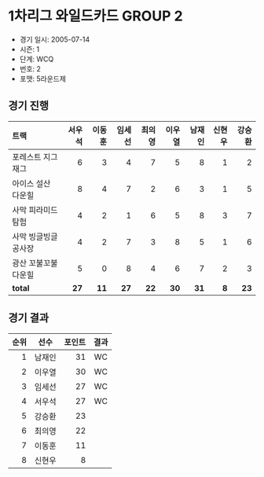 # 1차리그 와일드카드 GROUP 2

- 경기 일시: 2005-07-14
- 시즌: 1
- 단계: WCQ
- 번호: 2
- 포맷: 5라운드제





## 경기 진행

| 트랙 | 서우석 | 이동훈 | 임세선 | 최의영 | 이우열 | 남재인 | 신현우 | 강승환 |
|:---|---:|---:|---:|---:|---:|---:|---:|---:|
| 포레스트 지그재그 | 6 | 3 | 4 | 7 | 5 | 8 | 1 | 2 |
| 아이스 설산 다운힐 | 8 | 4 | 7 | 2 | 6 | 3 | 1 | 5 |
| 사막 피라미드 탐험 | 4 | 2 | 1 | 6 | 5 | 8 | 3 | 7 |
| 사막 빙글빙글 공사장 | 4 | 2 | 7 | 3 | 8 | 5 | 1 | 6 |
| 광산 꼬불꼬불 다운힐 | 5 | 0 | 8 | 4 | 6 | 7 | 2 | 3 |
| __total__ | __27__ | __11__ | __27__ | __22__ | __30__ | __31__ | __8__ | __23__ |




## 경기 결과

| 순위 | 선수 | 포인트 | 결과 |
|---:|:---:|---:|:---:|
| 1 | 남재인 | 31 | WC |
| 2 | 이우열 | 30 | WC |
| 3 | 임세선 | 27 | WC |
| 4 | 서우석 | 27 | WC |
| 5 | 강승환 | 23 |  |
| 6 | 최의영 | 22 |  |
| 7 | 이동훈 | 11 |  |
| 8 | 신현우 | 8 |  |

